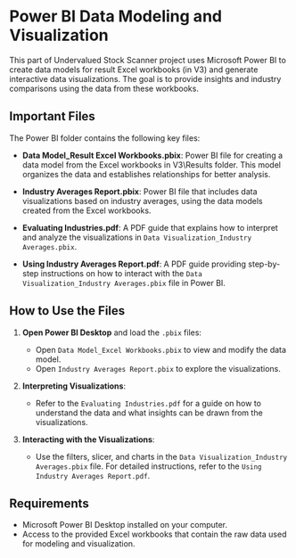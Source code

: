 # Power BI Data Modeling and Visualization

This part of Undervalued Stock Scanner project uses Microsoft Power BI to create data models for result Excel workbooks (in V3) and generate interactive data visualizations. The goal is to provide insights and industry comparisons using the data from these workbooks.

## Important Files

The Power BI folder contains the following key files:

- **Data Model_Result Excel Workbooks.pbix**: Power BI file for creating a data model from the Excel workbooks in V3\Results folder. This model organizes the data and establishes relationships for better analysis.
  
- **Industry Averages Report.pbix**: Power BI file that includes data visualizations based on industry averages, using the data models created from the Excel workbooks.

- **Evaluating Industries.pdf**: A PDF guide that explains how to interpret and analyze the visualizations in `Data Visualization_Industry Averages.pbix`.

- **Using Industry Averages Report.pdf**: A PDF guide providing step-by-step instructions on how to interact with the `Data Visualization_Industry Averages.pbix` file in Power BI.

## How to Use the Files

1. **Open Power BI Desktop** and load the `.pbix` files:
   - Open `Data Model_Excel Workbooks.pbix` to view and modify the data model.
   - Open `Industry Averages Report.pbix` to explore the visualizations. 

2. **Interpreting Visualizations**:
   - Refer to the `Evaluating Industries.pdf` for a guide on how to understand the data and what insights can be drawn from the visualizations.

3. **Interacting with the Visualizations**:
   - Use the filters, slicer, and charts in the `Data Visualization_Industry Averages.pbix` file. For detailed instructions, refer to the `Using Industry Averages Report.pdf`.

## Requirements

- Microsoft Power BI Desktop installed on your computer.
- Access to the provided Excel workbooks that contain the raw data used for modeling and visualization.